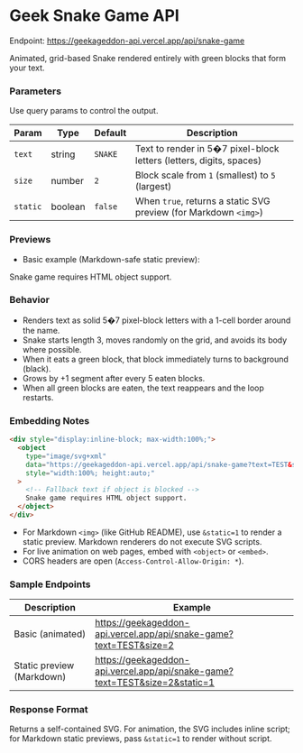 # Geek Snake Game API

Endpoint: https://geekageddon-api.vercel.app/api/snake-game

Animated, grid-based Snake rendered entirely with green blocks that form your text.

### Parameters
Use query params to control the output.

| Param | Type | Default | Description |
|------|------|---------|-------------|
| `text` | string | `SNAKE` | Text to render in 5�7 pixel-block letters (letters, digits, spaces) |
| `size` | number | `2` | Block scale from `1` (smallest) to `5` (largest) |
| `static` | boolean | `false` | When `true`, returns a static SVG preview (for Markdown `<img>`) |

### Previews

- Basic example (Markdown-safe static preview):
  
<div style="display:inline-block; max-width:100%;">
  <object
    type="image/svg+xml"
    data="https://geekageddon-api.vercel.app/api/snake-game?text=TEST&size=2"
    style="width:100%; height:auto;"
  >
    <!-- Fallback text if object is blocked -->
    Snake game requires HTML object support.
  </object>
</div>

### Behavior
- Renders text as solid 5�7 pixel-block letters with a 1-cell border around the name.
- Snake starts length 3, moves randomly on the grid, and avoids its body where possible.
- When it eats a green block, that block immediately turns to background (black).
- Grows by +1 segment after every 5 eaten blocks.
- When all green blocks are eaten, the text reappears and the loop restarts.

### Embedding Notes
```md
<div style="display:inline-block; max-width:100%;">
  <object
    type="image/svg+xml"
    data="https://geekageddon-api.vercel.app/api/snake-game?text=TEST&size=2"
    style="width:100%; height:auto;"
  >
    <!-- Fallback text if object is blocked -->
    Snake game requires HTML object support.
  </object>
</div>
```
- For Markdown `<img>` (like GitHub README), use `&static=1` to render a static preview. Markdown renderers do not execute SVG scripts.
- For live animation on web pages, embed with `<object>` or `<embed>`.
- CORS headers are open (`Access-Control-Allow-Origin: *`).

### Sample Endpoints

| Description | Example |
|------------|---------|
| Basic (animated) | https://geekageddon-api.vercel.app/api/snake-game?text=TEST&size=2 |
| Static preview (Markdown) | https://geekageddon-api.vercel.app/api/snake-game?text=TEST&size=2&static=1 |

### Response Format
Returns a self-contained SVG. For animation, the SVG includes inline script; for Markdown static previews, pass `&static=1` to render without script.



